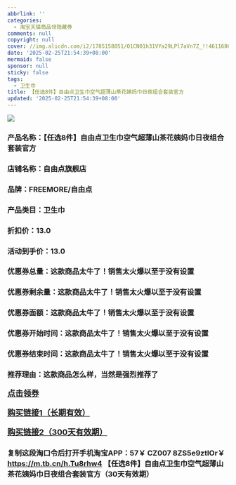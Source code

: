 ```yaml
---
abbrlink: ''
categories:
  - 淘宝天猫商品领隐藏券
comments: null
copyright: null
cover: //img.alicdn.com/i2/1785158051/O1CN01h31VYa29LPl7aVn7Z_!!4611686018427386275-0-item_pic.jpg
date: '2025-02-25T21:54:39+08:00'
mermaid: false
sponsor: null
sticky: false
tags:
  - 卫生巾
title: 【任选8件】自由点卫生巾空气超薄山茶花姨妈巾日夜组合套装官方
updated: '2025-02-25T21:54:39+08:00'
--- 
```


![](//img.alicdn.com/i2/1785158051/O1CN01h31VYa29LPl7aVn7Z_!!4611686018427386275-0-item_pic.jpg)

### 产品名称：【任选8件】自由点卫生巾空气超薄山茶花姨妈巾日夜组合套装官方
### 店铺名称：自由点旗舰店
### 品牌：FREEMORE/自由点
### 产品类目：卫生巾
### 折扣价：13.0
### 活动到手价：13.0
### 优惠券总量：这款商品太牛了！销售太火爆以至于没有设置
### 优惠券剩余量：这款商品太牛了！销售太火爆以至于没有设置
### 优惠券面额：这款商品太牛了！销售太火爆以至于没有设置
### 优惠券开始时间：这款商品太牛了！销售太火爆以至于没有设置
### 优惠券结束时间：这款商品太牛了！销售太火爆以至于没有设置
### 推荐理由：这款商品怎么样，当然是强烈推荐了

<p style="font-size: 18px; font-weight: bold;">
  <a href="这款商品太牛了！销售太火爆以至于没有设置" target="_blank">点击领券</a>
</p>
<p style="font-size: 18px; font-weight: bold;">
  <a href="https://s.click.taobao.com/t?e=m%3D2%26s%3DbXk3UH8eHwdw4vFB6t2Z2ueEDrYVVa64K7Vc7tFgwiHjf2vlNIV67k2Uw6Vjz9mVahEP0ZrOLIr3ID%2FV1RqsF4wnCJeELi4I%2FIEn%2BS1IjHAB0ghlTd7WlZVm%2FOAUUFw71qrpxiwMoCNxc1AtbZGVS9LMHoDL6olCR%2Fc2d6xKjXwLZMqoQW%2BfuKGzo1lVxIioyuodgWeXM8nwk38UqLLgOsmMKKOAlHd4gUJLIKPdHrcK3zK6tbkqCWMg6a%2BtaYfJZU1HR%2F%2BL%2BDGRmfcD0XF1fgX7qpY2hN8aTc7jC1Dcr3Rcfm37xb4PJXPZpsNFMpOwjdByhBd1C0eiZ%2BQMlGz6FQ%3D%3D" target="_blank">购买链接1（长期有效）</a>
</p>
<p style="font-size: 18px; font-weight: bold;">
  <a href="https://s.click.taobao.com/Q25NRYs" target="_blank">购买链接2（300天有效期）</a>
</p>

### 复制这段淘口令后打开手机淘宝APP：57￥ CZ007 8ZS5e9ztIOr￥ https://m.tb.cn/h.Tu8rhw4  【任选8件】自由点卫生巾空气超薄山茶花姨妈巾日夜组合套装官方（30天有效期）
